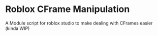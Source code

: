 # Roblox CFrame Manipulation
A Module script for roblox studio to make dealing with CFrames easier (kinda WIP)
